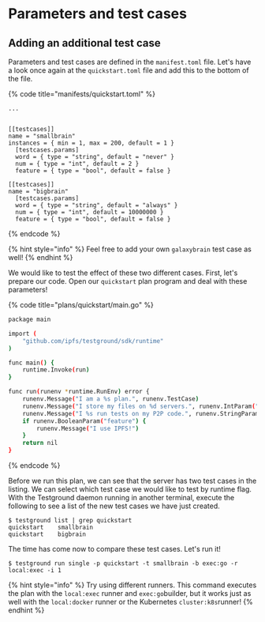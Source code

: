 # Parameters and test cases

## Adding an additional test case

Parameters and test cases are defined in the `manifest.toml` file. Let's have a look once again at the `quickstart.toml` file and add this to the bottom of the file. 

{% code title="manifests/quickstart.toml" %}
```
...


[[testcases]]
name = "smallbrain"
instances = { min = 1, max = 200, default = 1 }
  [testcases.params]
  word = { type = "string", default = "never" }
  num = { type = "int", default = 2 }
  feature = { type = "bool", default = false }

[[testcases]]
name = "bigbrain"
  [testcases.params]
  word = { type = "string", default = "always" }
  num = { type = "int", default = 10000000 }
  feature = { type = "bool", default = false }
```
{% endcode %}

{% hint style="info" %}
Feel free to add your own `galaxybrain` test case as well!
{% endhint %}

We would like to test the effect of these two different cases. First, let's prepare our code. Open our `quickstart` plan program and deal with these parameters!

{% code title="plans/quickstart/main.go" %}
```bash
package main

import (
	"github.com/ipfs/testground/sdk/runtime"
)

func main() {
	runtime.Invoke(run)
}

func run(runenv *runtime.RunEnv) error {
	runenv.Message("I am a %s plan.", runenv.TestCase)
	runenv.Message("I store my files on %d servers.", runenv.IntParam("num"))
	runenv.Message("I %s run tests on my P2P code.", runenv.StringParam("word"))
	if runenv.BooleanParam("feature") {
		runenv.Message("I use IPFS!")
	}
	return nil
}

```
{% endcode %}

Before we run this plan, we can see that the server has two test cases in the listing. We can select which test case we would like to test by runtime flag. With the Testground daemon running in another terminal, execute the following to see a list of the new test cases we have just created.

```text
$ testground list | grep quickstart
quickstart    smallbrain
quickstart    bigbrain
```

The time has come now to compare these test cases. Let's run it!

```text
$ testground run single -p quickstart -t smallbrain -b exec:go -r local:exec -i 1
```

{% hint style="info" %}
Try using different runners. This command executes the plan with the `local:exec` runner and `exec:go`builder, but it works just as well with the `local:docker` runner or the Kubernetes `cluster:k8s`runner!
{% endhint %}

